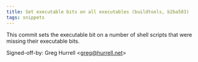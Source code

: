 ```yaml
---
title: Set executable bits on all executables (buildtools, b2ba583)
tags: snippets
---
```


This commit sets the executable bit on a number of shell scripts that were missing their executable bits.

Signed-off-by: Greg Hurrell &lt;greg@hurrell.net&gt;
